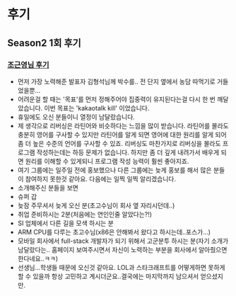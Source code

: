 # 후기

## Season2 1회 후기

### [조근영님 후기](https://www.facebook.com/groups/1512856868944848/1589327727964428/?comment_id=1589334077963793&notif_t=group_comment#)

- 먼저 가장 노력해준 발표자 김형석님께 박수를.. 전 단지 옆에서 농담 따먹기로 거들었을뿐...
- 어려운걸 할 때는 '목표'를 먼저 정해주어야 집중력이 유지된다는걸 다시 한 번 깨달았습니다. 이번 목표는 'kakaotalk kill' 이었습니다.
- 휴일에도 오신 분들이니 열정이 남달랐습니다.
- 제 생각으로 리버싱은 라틴어와 비슷하다는 느낌을 많이 받습니다. 라틴어를 몰라도 충분히 영어를 구사할 수 있지만 라틴어를 알게 되면 영어에 대한 원리를 알게 되어 좀 더 높은 수준의 언어를 구사할 수 있죠. 리버싱도 마찬가지로 리버싱을 몰라도 프로그램 작성하는데는 하등 문제가 없습니다. 하지만 좀 더 깊게 내려가서 배우게 되면 원리를 이해할 수 있게되니 프로그램 작성 능력이 훨씬 좋아지죠.
- 여기 그룹에는 일주일 전에 홍보했으나 다른 그룹에는 늦게 홍보를 해서 많은 분들이 참여하지 못한것 같아요. 다음에는 일찍 일찍 알리겠습니다.
- 소개해주신 분들을 보면 
- 슈퍼 갑
- 늦잠 주무셔서 늦게 오신 분(초고수님이 회사 옆 자리시던데..)
- 취업 준비하시는 2분(처음에는 연인인줄 알았다는?!)
- SI 업체에서 다른 길을 모색 하시는 분
- ARM CPU를 다루는 초고수님(x86은 안해봐서 왔다고 하시는데..포스가...)
- 모바일 회사에서 full-stack 개발자가 되기 위해서 고군분투 하시는 분(자기 소개가 남달랐다는.. 홈페이지 보여주시면서 자신이 노력하는 부분을 회사에서 알아줬으면 한다네요..ㅋㅋ)
- 선생님...학생들 때문에 오신것 같아요. LOL과 스타크래프트를 어떻게하면 못하게 할 수 있을까 항상 고민하고 계시더군요..결국에는 마지막까지 남으셔서 얻으셨지만.